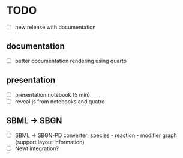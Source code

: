 # TODO
- [ ] new release with documentation

## documentation
- [ ] better documentation rendering using quarto

## presentation
- [ ] presentation notebook (5 min)
- [ ] reveal.js from notebooks and quatro

## SBML -> SBGN
- [ ] SBML -> SBGN-PD converter; species - reaction - modifier graph (support layout information)
- [ ] Newt integration?
